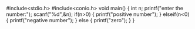 #include<stdio.h>
#include<conio.h>
void main()
{
int n;
printf("enter the number:");
scanf("%d",&n);
if(n>0)
{
printf("positive number");
}
elseif(n<0)
{
printf("negative number");
}
else
{
printf("zero");
}
}
